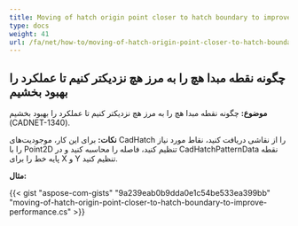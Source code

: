```yaml
---
title: Moving of hatch origin point closer to hatch boundary to improve performance
type: docs
weight: 41
url: /fa/net/how-to/moving-of-hatch-origin-point-closer-to-hatch-boundary-to-improve-performance/
---
```


## **چگونه نقطه مبدا هچ را به مرز هچ نزدیکتر کنیم تا عملکرد را بهبود بخشیم**

**موضوع:** چگونه نقطه مبدا هچ را به مرز هچ نزدیکتر کنیم تا عملکرد را بهبود بخشیم (CADNET-1340).

**نکات:** برای این کار، موجودیت‌های CadHatch را از نقاشی دریافت کنید، نقاط مورد نیاز را با Point2D تنظیم کنید، فاصله را محاسبه کنید و در CadHatchPatternData نقطه پایه خط را برای X و Y تنظیم کنید.

**مثال:**

{{< gist "aspose-com-gists" "9a239eab0b9dda0e1c54be533ea399bb" "moving-of-hatch-origin-point-closer-to-hatch-boundary-to-improve-performance.cs" >}}
